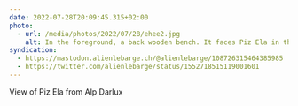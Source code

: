 ```yaml
---
date: 2022-07-28T20:09:45.315+02:00
photo:
  - url: /media/photos/2022/07/28/ehee2.jpg
    alt: In the foreground, a back wooden bench. It faces Piz Ela in the background.
syndication:
  - https://mastodon.alienlebarge.ch/@alienlebarge/108726315464385985
  - https://twitter.com/alienlebarge/status/1552718515119001601
---
```

View of Piz Ela from Alp Darlux
